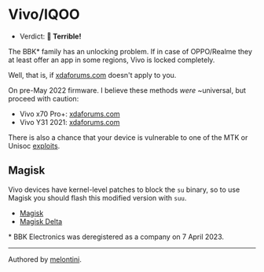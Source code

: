 # Vivo/IQOO

- Verdict: **🍅 Terrible!**

The BBK* family has an unlocking problem. If in case of OPPO/Realme they at least offer an app in some regions, Vivo is locked completely.

Well, that is, if [xdaforums.com][BBK Fastboot] doesn't apply to you.

On pre-May 2022 firmware. I believe these methods *were* ~universal, but proceed with caution:

* Vivo x70 Pro+: [xdaforums.com][Vivo x70 Pro+]
* Vivo Y31 2021: [xdaforums.com][Vivo x70 Pro+]

There is also a chance that your device is vulnerable to one of the MTK or Unisoc [exploits](/README.md/#universal-soc-based-methods).

## Magisk
Vivo devices have kernel-level patches to block the `su` binary, so to use Magisk you should flash this modified version with `suu`.
- [Magisk][patched-magisk]
- [Magisk Delta][patched-magisk-delta]

\* BBK Electronics was deregistered as a company on 7 April 2023.

***
Authored by [melontini](https://github.com/melontini).

[BBK Fastboot]:https://xdaforums.com/t/how-to-unlock-bootloader-of-vivo-phones.3686690/
[Vivo x70 Pro+]:https://xdaforums.com/t/vivo-x70-pro-bootloader-unlock-how-to-guide.4444989/
[Vivo Y31 2021]:https://xdaforums.com/t/unlocking-bootloader-rebooting-in-edl-without-testpoint-vivo-y31-2021.4440801/
[patched-magisk]:https://github.com/4accccc/vivo-Magisk-suu/
[patched-magisk-delta]:https://github.com/4accccc/vivo-Magisk-Delta-suu
